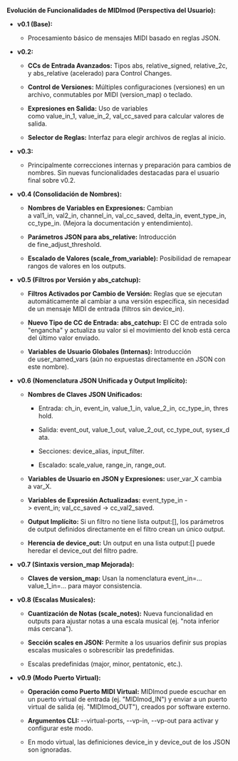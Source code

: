 **Evolución de Funcionalidades de MIDImod (Perspectiva del Usuario):**

- **v0.1 (Base):**
  
  - Procesamiento básico de mensajes MIDI basado en reglas JSON.

- **v0.2:**
  
  - **CCs de Entrada Avanzados:** Tipos abs, relative_signed, relative_2c, y abs_relative (acelerado) para Control Changes.
  
  - **Control de Versiones:** Múltiples configuraciones (versiones) en un archivo, conmutables por MIDI (version_map) o teclado.
  
  - **Expresiones en Salida:** Uso de variables como value_in_1, value_in_2, val_cc_saved para calcular valores de salida.
  
  - **Selector de Reglas:** Interfaz para elegir archivos de reglas al inicio.

- **v0.3:**
  
  - Principalmente correcciones internas y preparación para cambios de nombres. Sin nuevas funcionalidades destacadas para el usuario final sobre v0.2.

- **v0.4 (Consolidación de Nombres):**
  
  - **Nombres de Variables en Expresiones:** Cambian a val1_in, val2_in, channel_in, val_cc_saved, delta_in, event_type_in, cc_type_in. (Mejora la documentación y entendimiento).
  
  - **Parámetros JSON para abs_relative:** Introducción de fine_adjust_threshold.
  
  - **Escalado de Valores (scale_from_variable):** Posibilidad de remapear rangos de valores en los outputs.

- **v0.5 (Filtros por Versión y abs_catchup):**
  
  - **Filtros Activados por Cambio de Versión:** Reglas que se ejecutan automáticamente al cambiar a una versión específica, sin necesidad de un mensaje MIDI de entrada (filtros sin device_in).
  
  - **Nuevo Tipo de CC de Entrada: abs_catchup:** El CC de entrada solo "engancha" y actualiza su valor si el movimiento del knob está cerca del último valor enviado.
  
  - **Variables de Usuario Globales (Internas):** Introducción de user_named_vars (aún no expuestas directamente en JSON con este nombre).

- **v0.6 (Nomenclatura JSON Unificada y Output Implícito):**
  
  - **Nombres de Claves JSON Unificados:**
    
    - Entrada: ch_in, event_in, value_1_in, value_2_in, cc_type_in, threshold.
    
    - Salida: event_out, value_1_out, value_2_out, cc_type_out, sysex_data.
    
    - Secciones: device_alias, input_filter.
    
    - Escalado: scale_value, range_in, range_out.
  
  - **Variables de Usuario en JSON y Expresiones:** user_var_X cambia a var_X.
  
  - **Variables de Expresión Actualizadas:** event_type_in -> event_in; val_cc_saved -> cc_val2_saved.
  
  - **Output Implícito:** Si un filtro no tiene lista output:[], los parámetros de output definidos directamente en el filtro crean un único output.
  
  - **Herencia de device_out:** Un output en una lista output:[] puede heredar el device_out del filtro padre.

- **v0.7 (Sintaxis version_map Mejorada):**
  
  - **Claves de version_map:** Usan la nomenclatura event_in=... value_1_in=... para mayor consistencia.

- **v0.8 (Escalas Musicales):**
  
  - **Cuantización de Notas (scale_notes):** Nueva funcionalidad en outputs para ajustar notas a una escala musical (ej. "nota inferior más cercana").
  
  - **Sección scales en JSON:** Permite a los usuarios definir sus propias escalas musicales o sobrescribir las predefinidas.
  
  - Escalas predefinidas (major, minor, pentatonic, etc.).

- **v0.9 (Modo Puerto Virtual):**
  
  - **Operación como Puerto MIDI Virtual:** MIDImod puede escuchar en un puerto virtual de entrada (ej. "MIDImod_IN") y enviar a un puerto virtual de salida (ej. "MIDImod_OUT"), creados por software externo.
  
  - **Argumentos CLI:** --virtual-ports, --vp-in, --vp-out para activar y configurar este modo.
  
  - En modo virtual, las definiciones device_in y device_out de los JSON son ignoradas.
